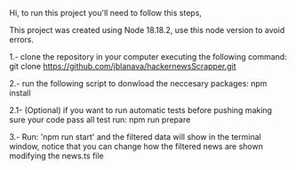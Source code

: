 Hi, to run this project you'll need to follow this steps,

This project was created using Node 18.18.2, use this node version to avoid errors.

1.- clone the repository in your computer executing the following command: git clone https://github.com/jblanava/hackernewsScrapper.git

2.- run the following script to donwload the neccesary packages: npm install

2.1- (Optional) if you want to run automatic tests before pushing making sure your code pass all test run: npm run prepare

3.- Run: 'npm run start' and the filtered data will show in the terminal window, notice that you can change how the filtered news are shown modifying the news.ts file

